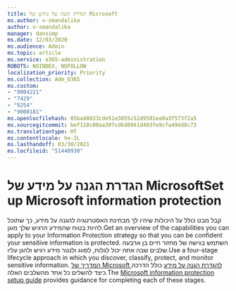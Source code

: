 ```yaml
---
title: הגדרת הגנה על מידע של Microsoft
ms.author: v-smandalika
author: v-smandalika
manager: dansimp
ms.date: 12/03/2020
ms.audience: Admin
ms.topic: article
ms.service: o365-administration
ROBOTS: NOINDEX, NOFOLLOW
localization_priority: Priority
ms.collection: Adm_O365
ms.custom:
- "9004221"
- "7429"
- "9254"
- "9000181"
ms.openlocfilehash: 05ba48033cde51e3055c52d9501ea0a3f573f2a5
ms.sourcegitcommit: bef118c00aa397cd6d8941d403fe9cfa49dd8c73
ms.translationtype: HT
ms.contentlocale: he-IL
ms.lasthandoff: 03/30/2021
ms.locfileid: "51440930"
---
```

# <a name="set-up-microsoft-information-protection"></a><span data-ttu-id="23f18-102">הגדרת הגנה על מידע של Microsoft</span><span class="sxs-lookup"><span data-stu-id="23f18-102">Set up Microsoft information protection</span></span>

<span data-ttu-id="23f18-103">קבל מבט כולל על היכולות שיהיו לך מבחינת האסטרטגיה להגנה על מידע, כך שתוכל להיות בטוח שהמידע הרגיש שלך מוגן.</span><span class="sxs-lookup"><span data-stu-id="23f18-103">Get an overview of the capabilities you can apply to your Information Protection strategy so that you can be confident your sensitive information is protected.</span></span> <span data-ttu-id="23f18-104">השתמש בגישה של מחזור חיים בן ארבעה שלבים שבה אתה יכול לגלות, לסווג ולנטר מידע רגיש ולהגן עליו.</span><span class="sxs-lookup"><span data-stu-id="23f18-104">Use a four-stage lifecycle approach in which you discover, classify, protect, and monitor sensitive information.</span></span> <span data-ttu-id="23f18-105">[המדריך של Microsoft להגדרת הגנה על מידע](https://go.microsoft.com/fwlink/?linkid=2146619) כולל הדרכה כיצד להשלים כל אחד מהשלבים האלה.</span><span class="sxs-lookup"><span data-stu-id="23f18-105">The [Microsoft information protection setup guide](https://go.microsoft.com/fwlink/?linkid=2146619) provides guidance for completing each of these stages.</span></span>
